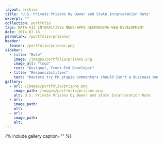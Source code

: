 ```yaml
---
layout: archive
title: "U.S. Private Prisons by Owner and State Incarceration Rate"
excerpt: ""
collection: portfolio
tags: DATA-VIZ INTERACTIVES NEWS-APPS RESPONSIVE-WEB-DEVELOPMENT
date: 2014-07-16
permalink: /portfolio/prisons/
header:
  teaser: /portfolio/prisons.png
sidebar:
  - title: "Role"
    image: /images/portfolio/prisons.png
    image_alt: "logo"
    text: "Designer, Front-End Developer"
  - title: "Responsibilities"
    text: "Reuters try PR stupid commenters should isn't a business model"
gallery:
  - url: /images/portfolio/prisons.png
    image_path: /images/portfolio/prisons.png
    alt: U.S. Private Prisons by Owner and State Incarceration Rate
  - url:
    image_path:
    alt:
  - url:
    image_path:
    alt:
---
```


{% include gallery caption="" %}
